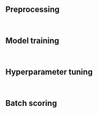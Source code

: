 ## Preprocessing

```


```

## Model training

```


```

## Hyperparameter tuning

```


```

## Batch scoring

```


```

